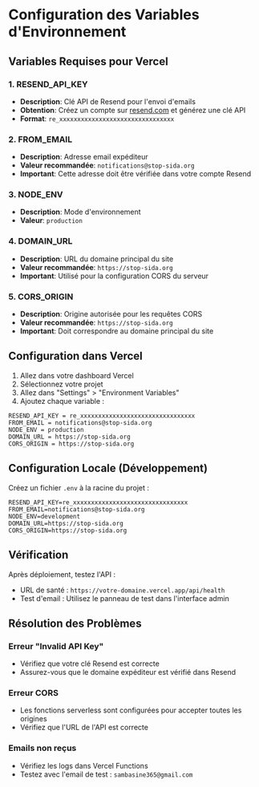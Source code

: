 # Configuration des Variables d'Environnement

## Variables Requises pour Vercel

### 1. RESEND_API_KEY
- **Description**: Clé API de Resend pour l'envoi d'emails
- **Obtention**: Créez un compte sur [resend.com](https://resend.com) et générez une clé API
- **Format**: `re_xxxxxxxxxxxxxxxxxxxxxxxxxxxxxxxx`

### 2. FROM_EMAIL
- **Description**: Adresse email expéditeur
- **Valeur recommandée**: `notifications@stop-sida.org`
- **Important**: Cette adresse doit être vérifiée dans votre compte Resend

### 3. NODE_ENV
- **Description**: Mode d'environnement
- **Valeur**: `production`

### 4. DOMAIN_URL
- **Description**: URL du domaine principal du site
- **Valeur recommandée**: `https://stop-sida.org`
- **Important**: Utilisé pour la configuration CORS du serveur

### 5. CORS_ORIGIN
- **Description**: Origine autorisée pour les requêtes CORS
- **Valeur recommandée**: `https://stop-sida.org`
- **Important**: Doit correspondre au domaine principal du site

## Configuration dans Vercel

1. Allez dans votre dashboard Vercel
2. Sélectionnez votre projet
3. Allez dans "Settings" > "Environment Variables"
4. Ajoutez chaque variable :

```
RESEND_API_KEY = re_xxxxxxxxxxxxxxxxxxxxxxxxxxxxxxxx
FROM_EMAIL = notifications@stop-sida.org
NODE_ENV = production
DOMAIN_URL = https://stop-sida.org
CORS_ORIGIN = https://stop-sida.org
```

## Configuration Locale (Développement)

Créez un fichier `.env` à la racine du projet :

```env
RESEND_API_KEY=re_xxxxxxxxxxxxxxxxxxxxxxxxxxxxxxxx
FROM_EMAIL=notifications@stop-sida.org
NODE_ENV=development
DOMAIN_URL=https://stop-sida.org
CORS_ORIGIN=https://stop-sida.org
```

## Vérification

Après déploiement, testez l'API :
- URL de santé : `https://votre-domaine.vercel.app/api/health`
- Test d'email : Utilisez le panneau de test dans l'interface admin

## Résolution des Problèmes

### Erreur "Invalid API Key"
- Vérifiez que votre clé Resend est correcte
- Assurez-vous que le domaine expéditeur est vérifié dans Resend

### Erreur CORS
- Les fonctions serverless sont configurées pour accepter toutes les origines
- Vérifiez que l'URL de l'API est correcte

### Emails non reçus
- Vérifiez les logs dans Vercel Functions
- Testez avec l'email de test : `sambasine365@gmail.com` 